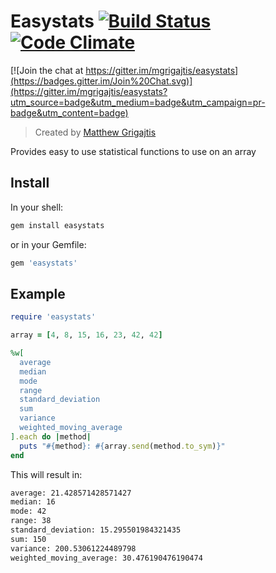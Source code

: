 # Easystats [![Build Status](https://secure.travis-ci.org/mgrigajtis/easystats.png)](https://secure.travis-ci.org/mgrigajtis/easystats) [![Code Climate](https://codeclimate.com/badge.png)](https://codeclimate.com/github/mgrigajtis/easystats) 

[![Join the chat at https://gitter.im/mgrigajtis/easystats](https://badges.gitter.im/Join%20Chat.svg)](https://gitter.im/mgrigajtis/easystats?utm_source=badge&utm_medium=badge&utm_campaign=pr-badge&utm_content=badge)

> Created by [Matthew Grigajtis](http://www.matthewgrigajtis.com)

Provides easy to use statistical functions to use on an array 

## Install

In your shell:

```sh
gem install easystats
```

or in your Gemfile:

```rb
gem 'easystats'
```

## Example

```rb
require 'easystats'

array = [4, 8, 15, 16, 23, 42, 42]

%w[
  average
  median
  mode
  range
  standard_deviation
  sum
  variance
  weighted_moving_average
].each do |method|
  puts "#{method}: #{array.send(method.to_sym)}"
end
```

This will result in:

```sh
average: 21.428571428571427
median: 16
mode: 42
range: 38
standard_deviation: 15.295501984321435
sum: 150
variance: 200.53061224489798
weighted_moving_average: 30.476190476190474
```
